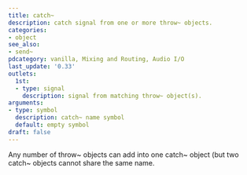 ```yaml
---
title: catch~
description: catch signal from one or more throw~ objects.
categories:
- object
see_also:
- send~
pdcategory: vanilla, Mixing and Routing, Audio I/O
last_update: '0.33'
outlets:
  1st:
  - type: signal
    description: signal from matching throw~ object(s).
arguments:
- type: symbol
  description: catch~ name symbol 
  default: empty symbol
draft: false
---
```

Any number of throw~ objects can add into one catch~ object (but two catch~ objects cannot share the same name.
